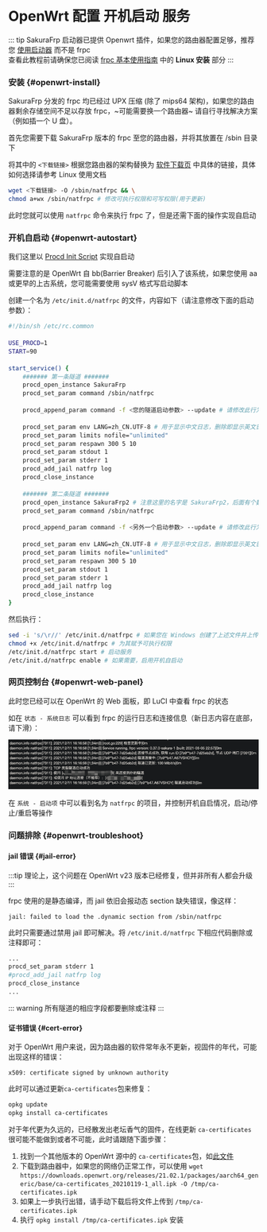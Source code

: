 # OpenWrt 配置 开机启动 服务

::: tip
SakuraFrp 启动器已提供 Openwrt 插件，如果您的路由器配置足够，推荐您 [使用启动器](/launcher/usage.md#openwrt) 而不是 frpc  
查看此教程前请确保您已阅读 [frpc 基本使用指南](/frpc/usage.md#linux) 中的 **Linux 安装** 部分
:::

### 安装 {#openwrt-install}

SakuraFrp 分发的 frpc 均已经过 UPX 压缩 (除了 mips64 架构)，如果您的路由器剩余存储空间不足以存放 frpc，~可能需要换一个路由器~ 请自行寻找解决方案（例如插一个 U 盘）。

首先您需要下载 SakuraFrp 版本的 frpc 至您的路由器，并将其放置在 /sbin 目录下

将其中的 `<下载链接>` 根据您路由器的架构替换为 [软件下载页](https://www.natfrp.com/tunnel/download) 中具体的链接，具体如何选择请参考 Linux 使用文档

```bash
wget <下载链接> -O /sbin/natfrpc && \
chmod a+wx /sbin/natfrpc # 修改可执行权限和可写权限(用于更新)
```

此时您就可以使用 `natfrpc` 命令来执行 frpc 了，但是还需下面的操作实现自启动

### 开机自启动 {#openwrt-autostart}

我们这里以 [Procd Init Script](https://openwrt.org/docs/guide-developer/procd-init-scripts) 实现自启动

需要注意的是 OpenWrt 自 bb(Barrier Breaker) 后引入了该系统，如果您使用 aa 或更早的上古系统，您可能需要使用 sysV 格式写启动脚本

创建一个名为 `/etc/init.d/natfrpc` 的文件，内容如下（请注意修改下面的启动参数）：

```bash
#!/bin/sh /etc/rc.common

USE_PROCD=1
START=90

start_service() {
    ####### 第一条隧道 #######
    procd_open_instance SakuraFrp
    procd_set_param command /sbin/natfrpc

    procd_append_param command -f <您的隧道启动参数> --update # 请修改此行为您的隧道启动参数，同时可添加远程控制隧道启停等配置
 
    procd_set_param env LANG=zh_CN.UTF-8 # 用于显示中文日志，删除即显示英文日志
    procd_set_param limits nofile="unlimited"
    procd_set_param respawn 300 5 10
    procd_set_param stdout 1
    procd_set_param stderr 1
    procd_add_jail natfrp log
    procd_close_instance

    ####### 第二条隧道 #######
    procd_open_instance SakuraFrp2 # 注意这里的名字是 SakuraFrp2，后面有个数字编号
    procd_set_param command /sbin/natfrpc

    procd_append_param command -f <另外一个启动参数> --update # 请修改此行为您的隧道启动参数，同时可添加远程控制隧道启停等配置
 
    procd_set_param env LANG=zh_CN.UTF-8 # 用于显示中文日志，删除即显示英文日志
    procd_set_param limits nofile="unlimited"
    procd_set_param respawn 300 5 10
    procd_set_param stdout 1
    procd_set_param stderr 1
    procd_add_jail natfrp log
    procd_close_instance
}
```

然后执行：

```bash
sed -i 's/\r//' /etc/init.d/natfrpc # 如果您在 Windows 创建了上述文件并上传，执行此命令去除 \r 换行符
chmod +x /etc/init.d/natfrpc # 为其赋予可执行权限
/etc/init.d/natfrpc start # 启动服务
/etc/init.d/natfrpc enable # 如果需要，启用开机自启动
```

### 网页控制台 {#openwrt-web-panel}

此时您已经可以在 OpenWrt 的 Web 面板，即 LuCI 中查看 frpc 的状态

如在 `状态 - 系统日志` 可以看到 frpc 的运行日志和连接信息（新日志内容在底部，请下滑）：

![](./_images/openwrt-syslog.png)

在 `系统 - 启动项` 中可以看到名为 `natfrpc` 的项目，并控制开机自启情况，启动/停止/重启等操作

### 问题排除 {#openwrt-troubleshoot}

#### jail 错误 {#jail-error}

:::tip
理论上，这个问题在 OpenWrt v23 版本已经修复，但并非所有人都会升级
:::

frpc 使用的是静态编译，而 jail 依旧会报动态 section 缺失错误，像这样：

```
jail: failed to load the .dynamic section from /sbin/natfrpc
```

此时只需要通过禁用 jail 即可解决。将 `/etc/init.d/natfrpc` 下相应代码删除或注释即可：

```bash
...
procd_set_param stderr 1
#procd_add_jail natfrp log
procd_close_instance
...
```

::: warning
所有隧道的相应字段都要删除或注释
:::

#### 证书错误 {#cert-error}

对于 OpenWrt 用户来说，因为路由器的软件常年永不更新，视固件的年代，可能出现这样的错误：

```
x509: certificate signed by unknown authority
```

此时可以通过更新`ca-certificates`包来修复：

```bash
opkg update
opkg install ca-certificates
```

对于年代更为久远的，已经散发出老坛香气的固件，在线更新 `ca-certificates` 很可能不能做到或者不可能，此时请跟随下面步骤：

1. 找到一个其他版本的 OpenWrt 源中的 `ca-certificates`包，如[此文件](https://downloads.openwrt.org/releases/21.02.1/packages/aarch64_generic/base/ca-certificates_20210119-1_all.ipk)
1. 下载到路由器中，如果您的网络仍正常工作，可以使用 `wget https://downloads.openwrt.org/releases/21.02.1/packages/aarch64_generic/base/ca-certificates_20210119-1_all.ipk -O /tmp/ca-certificates.ipk`
1. 如果上一步执行出错，请手动下载后将文件上传到 `/tmp/ca-certificates.ipk`
1. 执行 `opkg install /tmp/ca-certificates.ipk` 安装
